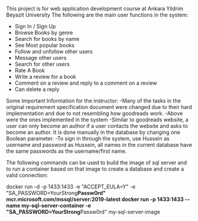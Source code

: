 This project is for web application development course at Ankara Yildrim Beyazit University
The following are the main user functions in the system:
-	Sign In / Sign Up
-	Browse Books by genre
-	Search for books by name
-	See Most popular books
-	Follow and unfollow other users
-	Message other users
-	Search for other users
-	Rate A Book
-	Write a review for a book
-	Comment on a review and reply to a comment on a review
-	Can delete a reply

Some Important Information for the instructor:
-Many of the tasks in the original requirement specification document were changed due to their hard implementation and due to not resembling how goodreads work.
-Above were the ones implemented in the system
-Similar to goodreads website, a user can only become an author if a user contacts the website and asks to become an author. It is done manually in the database by changing one Boolean parameter.
-To sign in through the system, use Hussein as username and password as Hussein, all names in the current database have the same passwords as the username/first name.

The following commands can be used to build the image of sql server and to run a container based on that image to create a database and create a valid connection:

docker run -d -p 1433:1433 -e "ACCEPT_EULA=Y" -e "SA_PASSWORD=YourStrong**Passw0rd"  mcr.microsoft.com/mssql/server:2019-latest
docker run -p 1433:1433 --name my-sql-server-container -e "SA_PASSWORD=YourStrong**Passw0rd" my-sql-server-image
